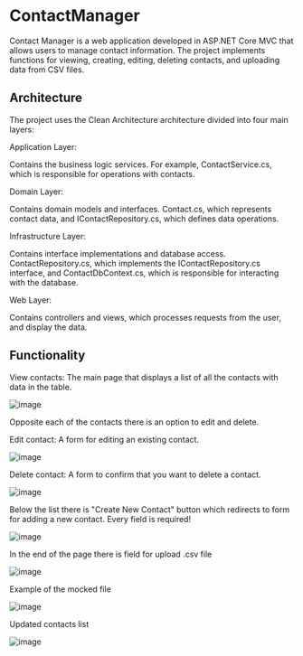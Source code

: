 # ContactManager

Contact Manager is a web application developed in ASP.NET Core MVC that allows users to manage contact information. The project implements functions for viewing, creating, editing, deleting contacts, and uploading data from CSV files.

## Architecture
The project uses the Clean Architecture architecture divided into four main layers:

Application Layer:

Contains the business logic services. For example, ContactService.cs, which is responsible for operations with contacts.

Domain Layer:

Contains domain models and interfaces. Contact.cs, which represents contact data, and IContactRepository.cs, which defines data operations.

Infrastructure Layer:

Contains interface implementations and database access. ContactRepository.cs, which implements the IContactRepository.cs interface, and ContactDbContext.cs, which is responsible for interacting with the database.

Web Layer:

Contains controllers and views, which processes requests from the user, and display the data.

## Functionality

View contacts: 
The main page that displays a list of all the contacts with data in the table. 

![image](https://github.com/user-attachments/assets/ba568be4-6284-45c3-9a7f-9c1b5d7dd1b6)

Opposite each of the contacts there is an option to edit and delete. 

Edit contact: A form for editing an existing contact.

![image](https://github.com/user-attachments/assets/82e27a1b-749e-4d21-ae38-5bde0f0eea26)

Delete contact: A form to confirm that you want to delete a contact.

![image](https://github.com/user-attachments/assets/7fc42e29-9857-4fc6-9488-9856ef114a25)

Below the list there is "Create New Contact" button which redirects to form for adding a new contact. Every field is required!

![image](https://github.com/user-attachments/assets/bb9fbb70-27c7-45ab-abac-9edefe2f74eb)

In the end of the page there is field for upload .csv file 

![image](https://github.com/user-attachments/assets/96029f1c-89ef-4379-a0e4-7cffc64c0a9d)

Example of the mocked file

![image](https://github.com/user-attachments/assets/49099cb1-ca31-47bc-ae94-e377e212dda9)

Updated contacts list

![image](https://github.com/user-attachments/assets/b3f0fcc9-27bb-4416-8aca-380fccb20fae)



